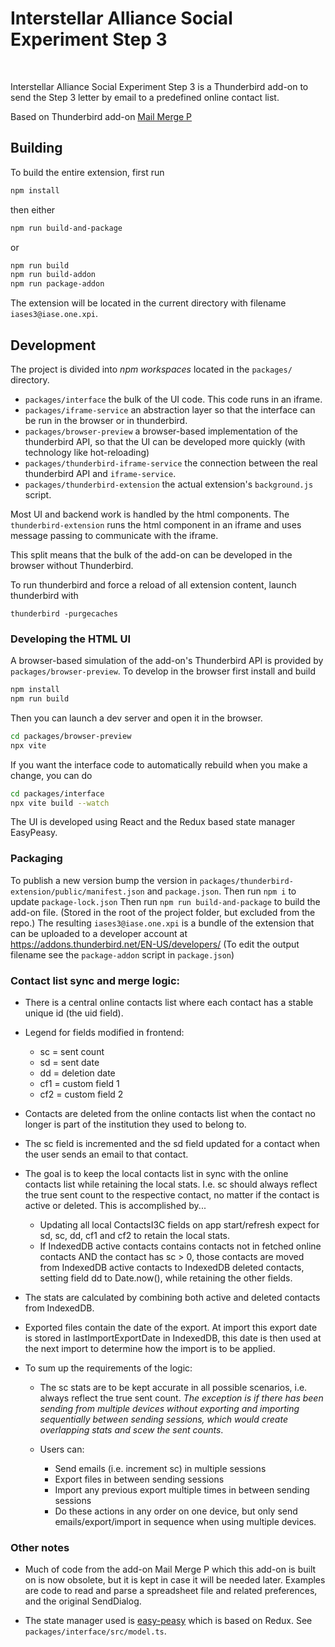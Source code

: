 # Interstellar Alliance Social Experiment Step 3

<br/>

Interstellar Alliance Social Experiment Step 3 is a Thunderbird add-on to send the Step 3 letter by email to a predefined online contact list.

Based on Thunderbird add-on [Mail Merge P](https://github.com/siefkenj/MailMergeP)

## Building

To build the entire extension, first run

```sh
npm install
```

then either

```sh
npm run build-and-package
```

or

```sh
npm run build
npm run build-addon
npm run package-addon
```

The extension will be located in the current directory with filename `iases3@iase.one.xpi`.

## Development

The project is divided into _npm workspaces_ located in the `packages/` directory.

- `packages/interface` the bulk of the UI code. This code runs in an iframe.
- `packages/iframe-service` an abstraction layer so that the interface can be run in the browser or in thunderbird.
- `packages/browser-preview` a browser-based implementation of the thunderbird API, so that the UI can be developed more quickly (with technology like hot-reloading)
- `packages/thunderbird-iframe-service` the connection between the real thunderbird API and `iframe-service`.
- `packages/thunderbird-extension` the actual extension's `background.js` script.

Most UI and backend work is handled by the html components. The `thunderbird-extension` runs the html
component in an iframe and uses message passing to communicate with the iframe.

This split means that the bulk of the add-on can be developed in the browser without
Thunderbird.

To run thunderbird and force a reload of all extension content, launch thunderbird with

```
thunderbird -purgecaches
```

### Developing the HTML UI

A browser-based simulation of the add-on's Thunderbird API is provided by `packages/browser-preview`.
To develop in the browser first install and build

```sh
npm install
npm run build
```

Then you can launch a dev server and open it in the browser.

```sh
cd packages/browser-preview
npx vite
```

If you want the interface code to automatically rebuild when you make a change, you can do

```sh
cd packages/interface
npx vite build --watch
```

The UI is developed using React and the Redux based state manager EasyPeasy.

### Packaging

To publish a new version bump the version in `packages/thunderbird-extension/public/manifest.json` and `package.json`.
Then run `npm i` to update `package-lock.json`
Then run `npm run build-and-package` to build the add-on file. (Stored in the root of the project folder, but excluded from the repo.)
The resulting `iases3@iase.one.xpi` is a bundle of the extension that can be uploaded to a developer account at https://addons.thunderbird.net/EN-US/developers/
(To edit the output filename see the `package-addon` script in `package.json`)

### Contact list sync and merge logic:

- There is a central online contacts list where each contact has a stable unique id (the uid field).

- Legend for fields modified in frontend:
    - sc = sent count
    - sd = sent date
    - dd = deletion date
    - cf1 = custom field 1
    - cf2 = custom field 2
- Contacts are deleted from the online contacts list when the contact no longer is part of the institution they used to belong to.

- The sc field is incremented and the sd field updated for a contact when the user sends an email to that contact.

- The goal is to keep the local contacts list in sync with the online contacts list while retaining the local stats. I.e. sc should always reflect the true sent count to the respective contact, no matter if the contact is active or deleted. This is accomplished by...

    - Updating all local ContactsI3C fields on app start/refresh expect for sd, sc, dd, cf1 and cf2 to retain the local stats.
    - If IndexedDB active contacts contains contacts not in fetched online contacts AND the contact has sc > 0, those contacts are moved from IndexedDB active contacts to IndexedDB deleted contacts, setting field dd to Date.now(), while retaining the other fields.

- The stats are calculated by combining both active and deleted contacts from IndexedDB.

- Exported files contain the date of the export. At import this export date is stored in lastImportExportDate in IndexedDB, this date is then used at the next import to determine how the import is to be applied.

- To sum up the requirements of the logic:

    - The sc stats are to be kept accurate in all possible scenarios, i.e. always reflect the true sent count. _The exception is if there has been sending from multiple devices without exporting and importing sequentially between sending sessions, which would create overlapping stats and scew the sent counts_.
    - Users can:

        - Send emails (i.e. increment sc) in multiple sessions
        - Export files in between sending sessions
        - Import any previous export multiple times in between sending sessions
        - Do these actions in any order on one device, but only send emails/export/import in sequence when using multiple devices.

### Other notes

- Much of code from the add-on Mail Merge P which this add-on is built on is now obsolete, but it is kept in case it will be needed later. Examples are code to read and parse a spreadsheet file and related preferences, and the original SendDialog.

- The state manager used is [easy-peasy](https://easy-peasy.vercel.app/) which is based on Redux. See `packages/interface/src/model.ts`.
